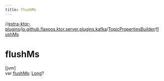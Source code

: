 ```yaml
---
title: flushMs
---
```

//[extra-ktor-plugins](../../../index.md)/[io.github.flaxoos.ktor.server.plugins.kafka](../index.md)/[TopicPropertiesBuilder](index.md)/[flushMs](flush-ms.md)



# flushMs



[jvm]\
var [flushMs](flush-ms.md): [Long](https://kotlinlang.org/api/latest/jvm/stdlib/kotlin/-long/index.md)?




